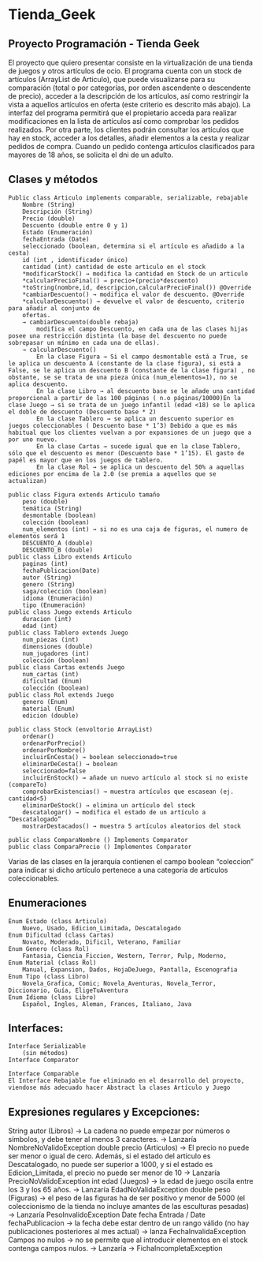 # Tienda_Geek
## Proyecto Programación - Tienda Geek
El proyecto que quiero presentar consiste en la virtualización de una tienda de juegos y otros artículos de ocio.
El programa cuenta con un stock de artículos (ArrayList de Articulo), que puede visualizarse para su comparación (total o por categorías, por orden ascendente o descendente de precio), acceder a la descripción de los artículos, así como restringir la vista a aquellos artículos en oferta (este criterio es descrito más abajo).
La interfaz del programa permitirá que el propietario acceda para realizar modificaciones en la lista de artículos así como comprobar los pedidos realizados. Por otra parte, los clientes podrán consultar los artículos que hay en stock, acceder a los detalles, añadir elementos a la cesta y realizar pedidos de compra. Cuando un pedido contenga artículos clasificados para mayores de 18 años, se solicita el dni de un adulto.
## Clases y métodos
    Public class Articulo implements comparable, serializable, rebajable
        Nombre (String)
        Descripción (String)
        Precio (double)
        Descuento (double entre 0 y 1)
        Estado (Enumeración)
        fechaEntrada (Date)
        seleccionado (boolean, determina si el artículo es añadido a la cesta)
        id (int , identificador único)
        cantidad (int) cantidad de este articulo en el stock
        *modificarStock() → modifica la cantidad en Stock de un articulo
        *calcularPrecioFinal() → precio+(precio*descuento)
        *toString(nombre,id, descripcion,calcularPrecioFinal()) @Override
        *cambiarDescuento() → modifica el valor de descuento. @Override
        *calcularDescuento() → devuelve el valor de descuento, criterio para añadir al conjunto de
        ofertas.
        → cambiarDescuento(double rebaja)
            modifica el campo Descuento, en cada una de las clases hijas posee una restricción distinta (la base del descuento no puede sobrepasar un mínimo en cada una de ellas).
        → calcularDescuento()
            En la clase Figura → Si el campo desmontable está a True, se le aplica un descuento A (constante de la clase figura), si está a False, se le aplica un descuento B (constante de la clase figura) , no obstante, se se trata de una pieza única (num_elementos=1), no se aplica descuento.
            En la clase Libro → al descuento base se le añade una cantidad proporcional a partir de las 100 páginas ( n.o páginas/10000)En la clase Juego → si se trata de un juego infantil (edad <18) se le aplica el doble de descuento (Descuento base * 2)
            En la clase Tablero → se aplica un descuento superior en juegos coleccionables ( Descuento base * 1’3) Debido a que es más habitual que los clientes vuelvan a por expansiones de un juego que a por uno nuevo.
            En la clase Cartas → sucede igual que en la clase Tablero, sólo que el descuento es menor (Descuento base * 1’15). El gasto de papél es mayor que en los juegos de tablero.
            En la clase Rol → se aplica un descuento del 50% a aquellas ediciones por encima de la 2.0 (se premia a aquellos que se actualizan)

    public class Figura extends Articulo tamaño
        peso (double)
        temática (String)
        desmontable (boolean)
        colección (boolean)
        num_elementos (int) → si no es una caja de figuras, el numero de elementos será 1
        DESCUENTO_A (double)
        DESCUENTO_B (double)
    public class Libro extends Articulo
        paginas (int)
        fechaPublicacion(Date)
        autor (String)
        genero (String)
        saga/colección (boolean)
        idioma (Enumeración)
        tipo (Enumeración)
    public class Juego extends Articulo
        duracion (int)
        edad (int)
    public class Tablero extends Juego
        num_piezas (int)
        dimensiones (double)
        num_jugadores (int)
        colección (boolean)
    public class Cartas extends Juego
        num_cartas (int)
        dificultad (Enum)
        colección (boolean)
    public class Rol extends Juego
        genero (Enum)
        material (Enum)
        edicion (double)
    
    public class Stock (envoltorio ArrayList)
        ordenar()
        ordenarPorPrecio()
        ordenarPorNombre()
        incluirEnCesta() → boolean seleccionado=true
        eliminarDeCesta() → boolean
        seleccionado=false
        incluirEnStock() → añade un nuevo artículo al stock si no existe (compareTo)
        comprobarExistencias() → muestra artículos que escasean (ej. cantidad<5)
        eliminarDeStock() → elimina un artículo del stock
        descatalogar() → modifica el estado de un artículo a “Descatalogado”
        mostrarDestacados() → muestra 5 artículos aleatorios del stock

    public class ComparaNombre () Implements Comparator
    public class ComparaPrecio () Implementes Comparator

Varias de las clases en la jerarquía contienen el campo boolean “coleccion” para indicar si dicho artículo pertenece a una categoría de artículos coleccionables.

## Enumeraciones
    Enum Estado (class Articulo)
        Nuevo, Usado, Edicion_Limitada, Descatalogado
    Enum Dificultad (class Cartas)
        Novato, Moderado, Dificil, Veterano, Familiar
    Enum Genero (class Rol)
        Fantasia, Ciencia_Ficcion, Western, Terror, Pulp, Moderno,
    Enum Material (class Rol)
        Manual, Expansion, Dados, HojaDeJuego, Pantalla, Escenografia
    Enum Tipo (class Libro)
        Novela_Grafica, Comic; Novela_Aventuras, Novela_Terror, Diccionario, Guía, EligeTuAventura
    Enum Idioma (class Libro)
        Español, Ingles, Aleman, Frances, Italiano, Java

## Interfaces:
    Interface Serializable
        (sin métodos)
    Interface Comparator
    
    Interface Comparable
    El Interface Rebajable fue eliminado en el desarrollo del proyecto, viendose más adecuado hacer Abstract la clases Artículo y Juego
## Expresiones regulares y Excepciones:
String autor (Libros) → La cadena no puede empezar por números o símbolos, y debe tener al menos 3 caracteres. → Lanzaría NombreNoValidoException
double precio (Articulos) → El precio no puede ser menor o igual de cero. Además, si el estado del artículo es Descatalogado, no puede ser superior a 1000, y si el estado es Edicion_Limitada, el precio no puede ser menor de 10 → Lanzaría
PrecioNoValidoException
int edad (Juegos) → la edad de juego oscila entre los 3 y los 65 años. → Lanzaría EdadNoValidaException
double peso (Figuras) → el peso de las figuras ha de ser positivo y menor de 5000 (el coleccionismo de la tienda no incluye amantes de las esculturas pesadas) → Lanzaría PesoInvalidoException
Date fecha Entrada / Date fechaPublicacion → la fecha debe estar dentro de un rango válido (no hay publicaciones posteriores al mes actual) → lanza FechaInvalidaException
Campos no nulos → no se permite que al introducir elementos en el stock contenga campos nulos. → Lanzaría → FichaIncompletaException

